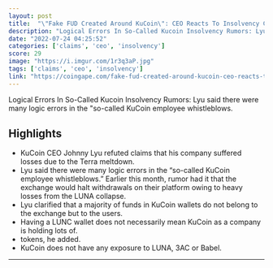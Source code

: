 ```yaml
---
layout: post
title:  "\"Fake FUD Created Around KuCoin\": CEO Reacts To Insolvency Claims"
description: "Logical Errors In So-Called Kucoin Insolvency Rumors: Lyu said there were many logic errors in the \"so-called KuCoin employee whistleblows."
date: "2022-07-24 04:25:52"
categories: ['claims', 'ceo', 'insolvency']
score: 29
image: "https://i.imgur.com/1r3q3aP.jpg"
tags: ['claims', 'ceo', 'insolvency']
link: "https://coingape.com/fake-fud-created-around-kucoin-ceo-reacts-to-insolvency-claims/"
---
```


Logical Errors In So-Called Kucoin Insolvency Rumors: Lyu said there were many logic errors in the \"so-called KuCoin employee whistleblows.

## Highlights

- KuCoin CEO Johnny Lyu refuted claims that his company suffered losses due to the Terra meltdown.
- Lyu said there were many logic errors in the “so-called KuCoin employee whistleblows.” Earlier this month, rumor had it that the exchange would halt withdrawals on their platform owing to heavy losses from the LUNA collapse.
- Lyu clarified that a majority of funds in KuCoin wallets do not belong to the exchange but to the users.
- Having a LUNC wallet does not necessarily mean KuCoin as a company is holding lots of.
- tokens, he added.
- KuCoin does not have any exposure to LUNA, 3AC or Babel.

---
